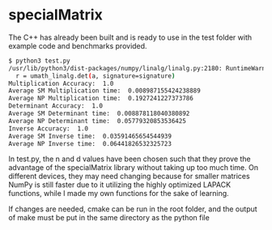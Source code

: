# specialMatrix



The C++ has already been built and is ready to use in the test folder with example code and benchmarks provided.

```bash
$ python3 test.py
/usr/lib/python3/dist-packages/numpy/linalg/linalg.py:2180: RuntimeWarning: overflow encountered in det
  r = umath_linalg.det(a, signature=signature)
Multiplication Accuracy:  1.0
Average SM Multiplication time:  0.008987155424238889
Average NP Multiplication time:  0.1927241227373786
Determinant Accuracy:  1.0
Average SM Determinant time:  0.008878118040380892
Average NP Determinant time:  0.05779320853536425
Inverse Accuracy:  1.0
Average SM Inverse time:  0.03591465654544939
Average NP Inverse time:  0.06441826532325723
```

In test.py, the n and d values have been chosen such that they prove the advantage of the specialMatrix library without taking up too much time. On different devices, they may need changing because for smaller matrices NumPy is still faster due to it utilizing the highly optimized LAPACK functions, while I made my own functions for the sake of learning.


If changes are needed, cmake can be run in the root folder, and the output of make must be put in the same directory as the python file


